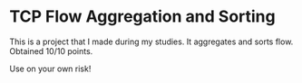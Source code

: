 # TCP Flow Aggregation and Sorting

This is a project that I made during my studies. It aggregates and sorts flow.
Obtained 10/10 points.

Use on your own risk!
